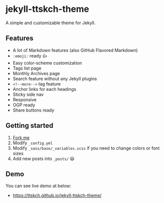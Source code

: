 # jekyll-ttskch-theme

A simple and customizable theme for Jekyll.

## Features

-   A lot of Markdown features (also GitHub Flavored Markdown)
-   `:emoji:` ready :+1:
-   Easy color-scheme customization
-   Tags list page
-   Monthly Archives page
-   Search feature without any Jekyll plugins
-   `<!--more-->` tag feature
-   Anchor links for each headings
-   Sticky side nav
-   Responsive
-   OGP ready
-   Share buttons ready

## Getting started

1.  [Fork me](https://github.com/ttskch/jekyll-ttskch-theme/fork)
2.  Modify `_config.yml`
3.  Modify `_sass/base/_variables.scss` if you need to change colors or font sizes
4.  Add new posts into `_posts/` :smiley:

## Demo

You can see live demo at below:

-   <https://ttskch.github.io/jekyll-ttskch-theme/>
